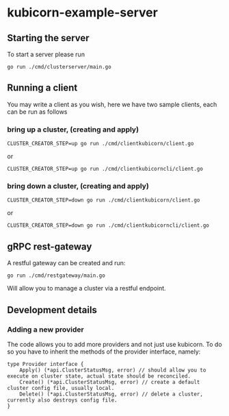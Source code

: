 # kubicorn-example-server


## Starting the server
To start a server please run

```sbtshell
go run ./cmd/clusterserver/main.go
```


## Running a client
You may write a client as you wish, here we have two sample clients, each can be run as follows

### bring up a cluster, (creating and apply)
```sbtshell
CLUSTER_CREATOR_STEP=up go run ./cmd/clientkubicorn/client.go
```
or

```sbtshell
CLUSTER_CREATOR_STEP=up go run ./cmd/clientkubicorncli/client.go

```

### bring down a cluster, (creating and apply)
```sbtshell
CLUSTER_CREATOR_STEP=down go run ./cmd/clientkubicorn/client.go
```
or

```sbtshell
CLUSTER_CREATOR_STEP=down go run ./cmd/clientkubicorncli/client.go

```


## gRPC rest-gateway
A restful gateway can be created and run:
```sbtshell
go run ./cmd/restgateway/main.go
```

Will allow you to manage a cluster via a restful endpoint.


## Development details


### Adding a new provider
The code allows you to add more providers and not just use kubicorn. To do so you have to inherit the methods of the 
provider interface, namely:

```sbtshell
type Provider interface {
	Apply() (*api.ClusterStatusMsg, error) // should allow you to execute on cluster state, actual state should be reconciled.
	Create() (*api.ClusterStatusMsg, error) // create a default cluster config file, usually local.
	Delete() (*api.ClusterStatusMsg, error) // delete a cluster, currently also destroys config file. 
}
```


